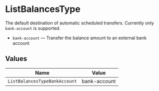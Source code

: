# ListBalancesType

The default destination of automatic scheduled transfers. Currently only `bank-account` is supported.

* `bank-account` — Transfer the balance amount to an external bank account


## Values

| Name                          | Value                         |
| ----------------------------- | ----------------------------- |
| `ListBalancesTypeBankAccount` | bank-account                  |